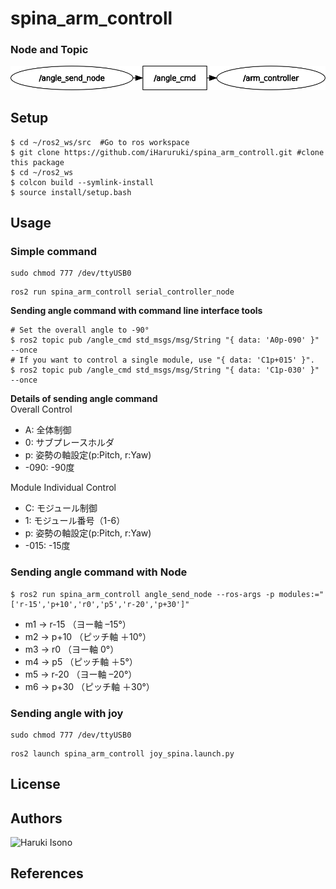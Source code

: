 # spina_arm_controll
### Node and Topic
![](rosgraph.png)
## Setup
```
$ cd ~/ros2_ws/src  #Go to ros workspace
$ git clone https://github.com/iHaruruki/spina_arm_controll.git #clone this package
$ cd ~/ros2_ws
$ colcon build --symlink-install
$ source install/setup.bash
```
## Usage
### Simple command
```shell
sudo chmod 777 /dev/ttyUSB0
```
```shell
ros2 run spina_arm_controll serial_controller_node
```
**Sending angle command with command line interface tools**
```shell
# Set the overall angle to -90°
$ ros2 topic pub /angle_cmd std_msgs/msg/String "{ data: 'A0p-090' }" --once
# If you want to control a single module, use "{ data: 'C1p+015' }".
$ ros2 topic pub /angle_cmd std_msgs/msg/String "{ data: 'C1p-030' }" --once
```
**Details of sending angle command**    
Overall Control
* A: 全体制御
* 0: サブプレースホルダ
* p: 姿勢の軸設定(p:Pitch, r:Yaw)
* -090: -90度<br>

Module Individual Control
* C: モジュール制御
* 1: モジュール番号（1-6）
* p: 姿勢の軸設定(p:Pitch, r:Yaw)
* -015: -15度<br>

### Sending angle command with Node
```
$ ros2 run spina_arm_controll angle_send_node --ros-args -p modules:="['r-15','p+10','r0','p5','r-20','p+30']"
```
- m1 → r-15 （ヨー軸 –15°）
- m2 → p+10 （ピッチ軸 ＋10°）
- m3 → r0 （ヨー軸 0°）
- m4 → p5 （ピッチ軸 ＋5°）
- m5 → r-20 （ヨー軸 –20°）
- m6 → p+30 （ピッチ軸 ＋30°）

### Sending angle with joy
```shell
sudo chmod 777 /dev/ttyUSB0
```
```shell
ros2 launch spina_arm_controll joy_spina.launch.py
```
## License
## Authors
![Haruki Isono](https://github.com/iHaruruki)
## References
